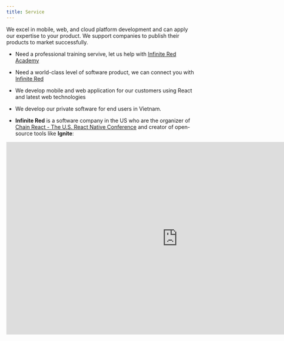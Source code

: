 ```yaml
---
title: Service
---
```


We excel in mobile, web, and cloud platform development and can apply our expertise to your product. We support companies to publish their products to market successfully.

- Need a professional training servive, let us help with [Infinite Red Academy](/infinitered-academy/)

- Need a world-class level of software product, we can connect you with [Infinite Red](https://infinite.red)

- We develop mobile and web application for our customers using React and latest web technologies
- We develop our private software for end users in Vietnam.
- **Infinite Red** is a software company in the US who are the organizer of [Chain React - The U.S. React Native Conference](https://infinite.red/ChainReactConf) and creator of open-source tools like **Ignite**:

<iframe width="901" height="507" src="https://www.youtube.com/embed/9l5_af3ryXw" frameborder="0" allow="autoplay; encrypted-media" allowfullscreen></iframe>
